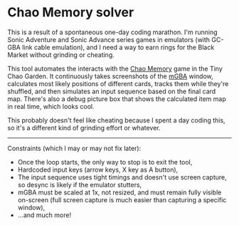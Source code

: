 # Chao Memory solver

This is a result of a spontaneous one-day coding marathon. I'm running Sonic Adventure and Sonic Advance series games in emulators (with GC-GBA link cable emulation), and I need a way to earn rings for the Black Market without grinding or cheating.

This tool automates the interacts with the [Chao Memory](https://chao-island.com/guides/spin-off-games/tiny-chao-garden/mini-games/chao-memory) game in the Tiny Chao Garden. It continuously takes screenshots of the [mGBA](https://mgba.io/) window, calculates most likely positions of different cards, tracks them while they're shuffled, and then simulates an input sequence based on the final card map. There's also a debug picture box that shows the calculated item map in real time, which looks cool.

This probably doesn't feel like cheating because I spent a day coding this, so it's a different kind of grinding effort or whatever.

---

Constraints (which I may or may not fix later):
- Once the loop starts, the only way to stop is to exit the tool,
- Hardcoded input keys (arrow keys, X key as A button),
- The input sequence uses tight timings and doesn't use screen capture, so desync is likely if the emulator stutters,
- mGBA must be scaled at 1x, not resized, and must remain fully visible on-screen (full screen capture is much easier than capturing a specific window),
- ...and much more!